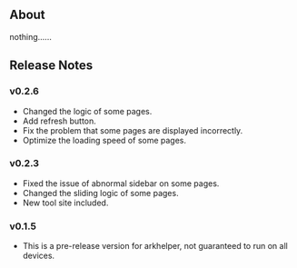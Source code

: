 ## About

nothing......

## Release Notes

### v0.2.6
- Changed the logic of some pages.
- Add refresh button.
- Fix the problem that some pages are displayed incorrectly.
- Optimize the loading speed of some pages.

### v0.2.3
- Fixed the issue of abnormal sidebar on some pages.
- Changed the sliding logic of some pages.
- New tool site included.

### v0.1.5
- This is a pre-release version for arkhelper, not guaranteed to run on all devices.
